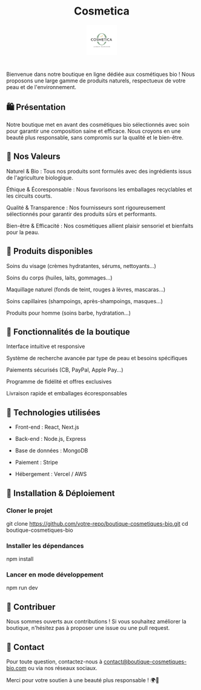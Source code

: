 <h1 align="center">Cosmetica</h1>
<div align="center">
  <img src="Logo_Cosmetica.png" alt="Logo" width="80" height="80">
</div>

# 

Bienvenue dans notre boutique en ligne dédiée aux cosmétiques bio ! Nous proposons une large gamme de produits naturels, respectueux de votre peau et de l'environnement.

## 🛍 Présentation

Notre boutique met en avant des cosmétiques bio sélectionnés avec soin pour garantir une composition saine et efficace. Nous croyons en une beauté plus responsable, sans compromis sur la qualité et le bien-être.

## 🌱 Nos Valeurs

Naturel & Bio : Tous nos produits sont formulés avec des ingrédients issus de l'agriculture biologique.

Éthique & Écoresponsable : Nous favorisons les emballages recyclables et les circuits courts.

Qualité & Transparence : Nos fournisseurs sont rigoureusement sélectionnés pour garantir des produits sûrs et performants.

Bien-être & Efficacité : Nos cosmétiques allient plaisir sensoriel et bienfaits pour la peau.

## 🏪 Produits disponibles

Soins du visage (crèmes hydratantes, sérums, nettoyants...)

Soins du corps (huiles, laits, gommages...)

Maquillage naturel (fonds de teint, rouges à lèvres, mascaras...)

Soins capillaires (shampoings, après-shampoings, masques...)

Produits pour homme (soins barbe, hydratation...)

## 🚀 Fonctionnalités de la boutique

Interface intuitive et responsive

Système de recherche avancée par type de peau et besoins spécifiques

Paiements sécurisés (CB, PayPal, Apple Pay...)

Programme de fidélité et offres exclusives

Livraison rapide et emballages écoresponsables

## 🔧 Technologies utilisées

- Front-end : React, Next.js

- Back-end : Node.js, Express

- Base de données : MongoDB

- Paiement : Stripe

- Hébergement : Vercel / AWS

## 📌 Installation & Déploiement

### Cloner le projet
git clone https://github.com/votre-repo/boutique-cosmetiques-bio.git
cd boutique-cosmetiques-bio

### Installer les dépendances
npm install

### Lancer en mode développement
npm run dev

## 🤝 Contribuer

Nous sommes ouverts aux contributions ! Si vous souhaitez améliorer la boutique, n'hésitez pas à proposer une issue ou une pull request.

## 📩 Contact

Pour toute question, contactez-nous à contact@boutique-cosmetiques-bio.com ou via nos réseaux sociaux.

Merci pour votre soutien à une beauté plus responsable ! 🌍💚

